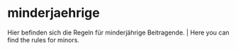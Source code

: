 # minderjaehrige
Hier befinden sich die Regeln für minderjährige Beitragende. | Here you can find the rules for minors.
